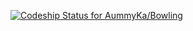 [ ![Codeship Status for AummyKa/Bowling](https://codeship.io/projects/c8371ea0-3b51-0132-1dcf-566c0f69a34d/status)](https://codeship.io/projects/42593)
